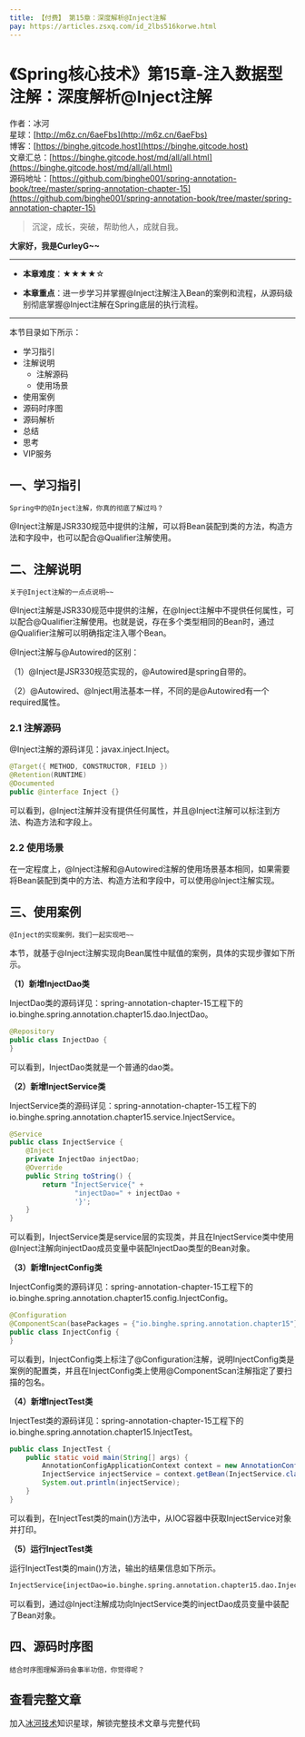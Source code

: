 ```yaml
---
title: 【付费】 第15章：深度解析@Inject注解
pay: https://articles.zsxq.com/id_2lbs516korwe.html
---
```


# 《Spring核心技术》第15章-注入数据型注解：深度解析@Inject注解

作者：冰河
<br/>星球：[http://m6z.cn/6aeFbs](http://m6z.cn/6aeFbs)
<br/>博客：[https://binghe.gitcode.host](https://binghe.gitcode.host)
<br/>文章汇总：[https://binghe.gitcode.host/md/all/all.html](https://binghe.gitcode.host/md/all/all.html)
<br/>源码地址：[https://github.com/binghe001/spring-annotation-book/tree/master/spring-annotation-chapter-15](https://github.com/binghe001/spring-annotation-book/tree/master/spring-annotation-chapter-15)

> 沉淀，成长，突破，帮助他人，成就自我。

**大家好，我是CurleyG~~**

------

* **本章难度**：★★★★☆

* **本章重点**：进一步学习并掌握@Inject注解注入Bean的案例和流程，从源码级别彻底掌握@Inject注解在Spring底层的执行流程。

------

本节目录如下所示：

* 学习指引
* 注解说明
  * 注解源码
  * 使用场景
* 使用案例
* 源码时序图
* 源码解析
* 总结
* 思考
* VIP服务

## 一、学习指引

`Spring中的@Inject注解，你真的彻底了解过吗？`

@Inject注解是JSR330规范中提供的注解，可以将Bean装配到类的方法，构造方法和字段中，也可以配合@Qualifier注解使用。

## 二、注解说明

`关于@Inject注解的一点点说明~~`

@Inject注解是JSR330规范中提供的注解，在@Inject注解中不提供任何属性，可以配合@Qualifier注解使用。也就是说，存在多个类型相同的Bean时，通过@Qualifier注解可以明确指定注入哪个Bean。

@Inject注解与@Autowired的区别：

（1）@Inject是JSR330规范实现的，@Autowired是spring自带的。

（2）@Autowired、@Inject用法基本一样，不同的是@Autowired有一个required属性。

### 2.1 注解源码

@Inject注解的源码详见：javax.inject.Inject。

```java
@Target({ METHOD, CONSTRUCTOR, FIELD })
@Retention(RUNTIME)
@Documented
public @interface Inject {}
```

可以看到，@Inject注解并没有提供任何属性，并且@Inject注解可以标注到方法、构造方法和字段上。

### 2.2 使用场景

在一定程度上，@Inject注解和@Autowired注解的使用场景基本相同，如果需要将Bean装配到类中的方法、构造方法和字段中，可以使用@Inject注解实现。

## 三、使用案例

`@Inject的实现案例，我们一起实现吧~~`

本节，就基于@Inject注解实现向Bean属性中赋值的案例，具体的实现步骤如下所示。

**（1）新增InjectDao类**

InjectDao类的源码详见：spring-annotation-chapter-15工程下的io.binghe.spring.annotation.chapter15.dao.InjectDao。

```java
@Repository
public class InjectDao {
}
```

可以看到，InjectDao类就是一个普通的dao类。

**（2）新增InjectService类**

InjectService类的源码详见：spring-annotation-chapter-15工程下的io.binghe.spring.annotation.chapter15.service.InjectService。

```java
@Service
public class InjectService {
    @Inject
    private InjectDao injectDao;
    @Override
    public String toString() {
        return "InjectService{" +
                "injectDao=" + injectDao +
                '}';
    }
}
```

可以看到，InjectService类是service层的实现类，并且在InjectService类中使用@Inject注解向injectDao成员变量中装配InjectDao类型的Bean对象。

**（3）新增InjectConfig类**

InjectConfig类的源码详见：spring-annotation-chapter-15工程下的io.binghe.spring.annotation.chapter15.config.InjectConfig。

```java
@Configuration
@ComponentScan(basePackages = {"io.binghe.spring.annotation.chapter15"})
public class InjectConfig {
}
```

可以看到，InjectConfig类上标注了@Configuration注解，说明InjectConfig类是案例的配置类，并且在InjectConfig类上使用@ComponentScan注解指定了要扫描的包名。

**（4）新增InjectTest类**

InjectTest类的源码详见：spring-annotation-chapter-15工程下的io.binghe.spring.annotation.chapter15.InjectTest。

```java
public class InjectTest {
    public static void main(String[] args) {
        AnnotationConfigApplicationContext context = new AnnotationConfigApplicationContext(InjectConfig.class);
        InjectService injectService = context.getBean(InjectService.class);
        System.out.println(injectService);
    }
}
```

可以看到，在InjectTest类的main()方法中，从IOC容器中获取InjectService对象并打印。

**（5）运行InjectTest类**

运行InjectTest类的main()方法，输出的结果信息如下所示。

```bash
InjectService{injectDao=io.binghe.spring.annotation.chapter15.dao.InjectDao@a3d8174}
```

可以看到，通过@Inject注解成功向InjectService类的injectDao成员变量中装配了Bean对象。

## 四、源码时序图

`结合时序图理解源码会事半功倍，你觉得呢？`

## 查看完整文章

加入[冰河技术](http://m6z.cn/6aeFbs)知识星球，解锁完整技术文章与完整代码
